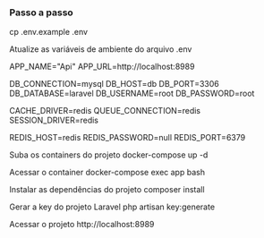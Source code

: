 

### Passo a passo
cp .env.example .env

Atualize as variáveis de ambiente do arquivo .env

APP_NAME="Api"
APP_URL=http://localhost:8989

DB_CONNECTION=mysql
DB_HOST=db
DB_PORT=3306
DB_DATABASE=laravel
DB_USERNAME=root
DB_PASSWORD=root

CACHE_DRIVER=redis
QUEUE_CONNECTION=redis
SESSION_DRIVER=redis

REDIS_HOST=redis
REDIS_PASSWORD=null
REDIS_PORT=6379

Suba os containers do projeto
docker-compose up -d

Acessar o container
docker-compose exec app bash

Instalar as dependências do projeto
composer install

Gerar a key do projeto Laravel
php artisan key:generate

Acessar o projeto
http://localhost:8989
